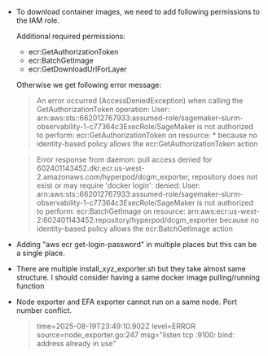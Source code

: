 

- To download container images, we need to add following permissions to the IAM role.

    Additional required permissions:

    - ecr:GetAuthorizationToken
    - ecr:BatchGetImage
    - ecr:GetDownloadUrlForLayer


    Otherwise we get following error message:

    > An error occurred (AccessDeniedException) when calling the GetAuthorizationToken operation: User: arn:aws:sts::662012767933:assumed-role/sagemaker-slurm-observability-1-c77364c3ExecRole/SageMaker is not authorized to perform: ecr:GetAuthorizationToken on resource: * because no identity-based policy allows the ecr:GetAuthorizationToken action

    > Error response from daemon: pull access denied for 602401143452.dkr.ecr.us-west-2.amazonaws.com/hyperpod/dcgm_exporter, repository does not exist or may require 'docker login': denied: User: arn:aws:sts::662012767933:assumed-role/sagemaker-slurm-observability-1-c77364c3ExecRole/SageMaker is not authorized to perform: ecr:BatchGetImage on resource: arn:aws:ecr:us-west-2:602401143452:repository/hyperpod/dcgm_exporter because no identity-based policy allows the ecr:BatchGetImage action


- Adding "aws ecr get-login-password" in multiple places but this can be a single place.

- There are multiple install_xyz_exporter.sh but they take almost same structure. I should consider having a same docker image pulling/running function

- Node exporter and EFA exporter cannot run on a same node. Port number conflict.

    > time=2025-08-19T23:49:10.902Z level=ERROR source=node_exporter.go:247 msg="listen tcp :9100: bind: address already in use"

